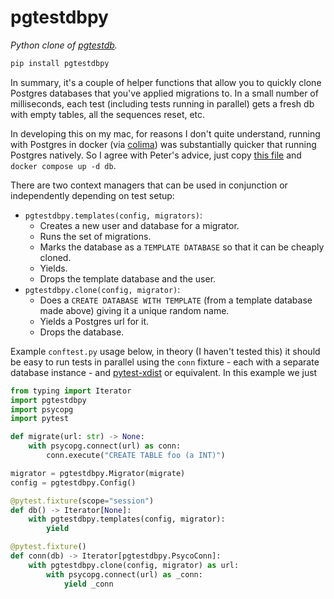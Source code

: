 # pgtestdbpy

_Python clone of [pgtestdb](https://github.com/peterldowns/pgtestdb)._

```bash
pip install pgtestdbpy
```

In summary, it's a couple of helper functions that allow you to quickly clone Postgres databases that you've applied migrations to. In a small number of milliseconds, each test (including tests running in parallel) gets a fresh db with empty tables, all the sequences reset, etc.

In developing this on my mac, for reasons I don't quite understand, running with Postgres in docker (via [colima](https://github.com/abiosoft/colima)) was substantially quicker that running Postgres natively. So I agree with Peter's advice, just copy [this file](docker-compose.yml) and `docker compose up -d db`.

There are two context managers that can be used in conjunction or independently depending on test setup:

- `pgtestdbpy.templates(config, migrators)`:
    - Creates a new user and database for a migrator.
    - Runs the set of migrations.
    - Marks the database as a `TEMPLATE DATABASE` so that it can be cheaply cloned.
    - Yields.
    - Drops the template database and the user.
- `pgtestdbpy.clone(config, migrator)`:
    - Does a `CREATE DATABASE WITH TEMPLATE` (from a template database made above) giving it a unique random name.
    - Yields a Postgres url for it.
    - Drops the database.

Example `conftest.py` usage below, in theory (I haven't tested this) it should be easy to run tests in parallel using the `conn` fixture - each with a separate database instance - and [pytest-xdist](https://github.com/pytest-dev/pytest-xdist) or equivalent. In this example we just

```python
from typing import Iterator
import pgtestdbpy
import psycopg
import pytest

def migrate(url: str) -> None:
    with psycopg.connect(url) as conn:
        conn.execute("CREATE TABLE foo (a INT)")

migrator = pgtestdbpy.Migrator(migrate)
config = pgtestdbpy.Config()

@pytest.fixture(scope="session")
def db() -> Iterator[None]:
    with pgtestdbpy.templates(config, migrator):
        yield

@pytest.fixture()
def conn(db) -> Iterator[pgtestdbpy.PsycoConn]:
    with pgtestdbpy.clone(config, migrator) as url:
        with psycopg.connect(url) as _conn:
            yield _conn
```
